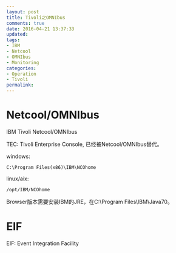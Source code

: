 ```yaml
---
layout: post
title: Tivoli之OMNIbus
comments: true
date: 2016-04-21 13:37:33
updated:
tags:
- IBM
- Netcool
- OMNIbus
- Monitoring
categories:
- Operation
- Tivoli
permalink:
---
```


# Netcool/OMNIbus

IBM Tivoli Netcool/OMNIbus

TEC: Tivoli Enterprise Console, 已经被Netcool/OMNIbus替代。

windows:

    C:\Program Files(x86)\IBM\NCOhome

linux/aix:

    /opt/IBM/NCOhome

Browser版本需要安装IBM的JRE，在C:\Program Files\IBM\Java70。

# EIF

EIF: Event Integration Facility
